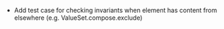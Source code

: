 * Add test case for checking invariants when element has content from elsewhere (e.g. ValueSet.compose.exclude)
